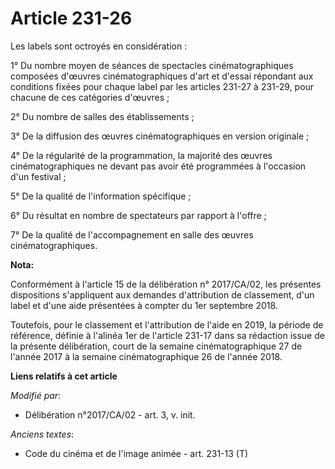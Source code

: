 # Article 231-26

Les labels sont octroyés en considération :

1° Du nombre moyen de séances de spectacles cinématographiques composées d'œuvres cinématographiques d'art et d'essai
répondant aux conditions fixées pour chaque label par les articles 231-27 à 231-29, pour chacune de ces catégories d'œuvres ;

2° Du nombre de salles des établissements ;

3° De la diffusion des œuvres cinématographiques en version originale ;

4° De la régularité de la programmation, la majorité des œuvres cinématographiques ne devant pas avoir été programmées à
l'occasion d'un festival ;

5° De la qualité de l'information spécifique ;

6° Du résultat en nombre de spectateurs par rapport à l'offre ;

7° De la qualité de l'accompagnement en salle des œuvres cinématographiques.

**Nota:**

Conformément à l'article 15 de la délibération n° 2017/CA/02, les présentes dispositions s'appliquent aux demandes
d'attribution de classement, d'un label et d'une aide présentées à compter du 1er septembre 2018.

Toutefois, pour le classement et l'attribution de l'aide en 2019, la période de référence, définie à l'alinéa 1er de
l'article 231-17 dans sa rédaction issue de la présente délibération, court de la semaine cinématographique 27 de l'année
2017 à la semaine cinématographique 26 de l'année 2018.

**Liens relatifs à cet article**

_Modifié par_:

  - Délibération n°2017/CA/02 - art. 3, v. init.

_Anciens textes_:

  - Code du cinéma et de l'image animée - art. 231-13 (T)
